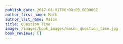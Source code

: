 ```yaml
---
publish_date: 2017-01-01T00:00:00.000000Z
author_first_name: Mark
author_last_name: Mason
title: Question Time
image: /images/book_images/mason_question_time.jpg
book_reviews: []
---
```

